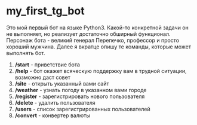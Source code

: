 # my_first_tg_bot
Это мой первый бот на языке Python3. Какой-то конкретной задачи он не выполняет, но реализует достаточно обширный функционал. Персонаж бота - великий генерал Перепечко, профессор и просто хороший мужчина. Далее я вкратце опишу те команды, которые может выполнять бот.

1. **/start** - приветствие бота
2. **/help** - бот окажет всяческую поддержку вам в трудной ситуации, возможно даст совет
3. **/site** - открыть указанный вами сайт
4. **/weather** - узнать погоду в указанном вами городе
5. **/register** - зарегистрировать нового пользователя
6. **/delete** - удалить пользователя
7. **/users** - список зарегистрированных пользователей
8. **/convert** - конвертер валюты